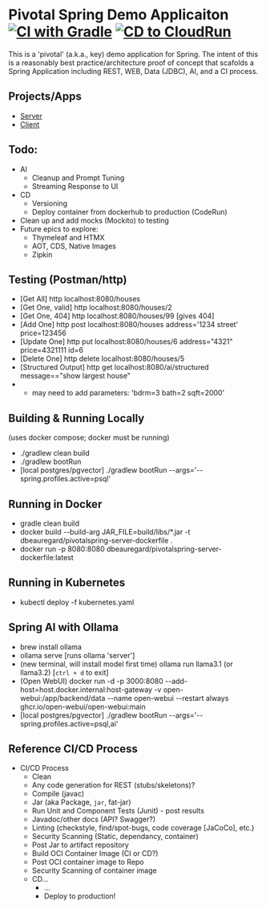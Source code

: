 # Pivotal Spring Demo Applicaiton [![CI with Gradle](https://github.com/dbeauregard/pivotalspring/actions/workflows/CI-gradle.yml/badge.svg?branch=main)](https://github.com/dbeauregard/pivotalspring/actions/workflows/CI-gradle.yml) [![CD to CloudRun](https://github.com/dbeauregard/pivotalspring/actions/workflows/CD-CloudRun.yaml/badge.svg?branch=main)](https://github.com/dbeauregard/pivotalspring/actions/workflows/CD-CloudRun.yaml)
This is a 'pivotal' (a.k.a., key) demo application for Spring.
The intent of this is a reasonably best practice/architecture proof of concept that 
scafolds a Spring Application including REST, WEB, Data (JDBC), AI, and a CI process.

## Projects/Apps
- [Server](server)
- [Client](client)

## Todo:
- AI
    - Cleanup and Prompt Tuning
    - Streaming Response to UI
- CD
    - Versioning
    - Deploy container from dockerhub to production (CodeRun)
- Clean up and add mocks (Mockito) to testing
- Future epics to explore: 
    - Thymeleaf and HTMX
    - AOT, CDS, Native Images
    - Zipkin

## Testing (Postman/http)
- [Get All] http localhost:8080/houses
- [Get One, valid] http localhost:8080/houses/2
- [Get One, 404] http localhost:8080/houses/99 [gives 404]
- [Add One] http post localhost:8080/houses address='1234 street' price=123456
- [Update One] http put localhost:8080/houses/6 address="4321" price=4321111 id=6
- [Delete One] http delete localhost:8080/houses/5
- [Structured Output] http get localhost:8080/ai/structured message=="show largest house"
- * may need to add parameters: 'bdrm=3 bath=2 sqft=2000'

## Building & Running Locally
(uses docker compose; docker must be running)
- ./gradlew clean build
- ./gradlew bootRun 
- [local postgres/pgvector] ./gradlew bootRun --args='--spring.profiles.active=psql'

## Running in Docker
- gradle clean build
- docker build --build-arg JAR_FILE=build/libs/\*.jar -t dbeauregard/pivotalspring-server-dockerfile .
- docker run -p 8080:8080 dbeauregard/pivotalspring-server-dockerfile:latest

## Running in Kubernetes
- kubectl deploy -f kubernetes.yaml

## Spring AI with Ollama
- brew install ollama
- ollama serve [runs ollama 'server']
- (new terminal, will install model first time) ollama run llama3.1 (or llama3.2) [`ctrl + d` to exit]
- (Open WebUI) docker run -d -p 3000:8080 --add-host=host.docker.internal:host-gateway -v open-webui:/app/backend/data --name open-webui --restart always ghcr.io/open-webui/open-webui:main
- [local postgres/pgvector] ./gradlew bootRun --args='--spring.profiles.active=psql,ai'

## Reference CI/CD Process
- CI/CD Process
    - Clean
    - Any code generation for REST (stubs/skeletons)?
    - Compile (javac)
    - Jar (aka Package, `jar`, fat-jar)
    - Run Unit and Component Tests (Junit) - post results
    - Javadoc/other docs (API? Swagger?)
    - Linting (checkstyle, find/spot-bugs, code coverage [JaCoCo], etc.)
    - Security Scanning (Static, dependancy, container)
    - Post Jar to artifact repository
    - Build OCI Container Image (CI or CD?)
    - Post OCI container image to Repo
    - Security Scanning of container image 
    - CD...
        - ...
        - Deploy to production!
